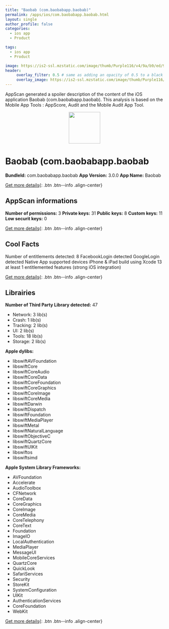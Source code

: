 ```yaml
---
title: "Baobab (com.baobabapp.baobab)"
permalink: /apps/ios/com.baobabapp.baobab.html
layout: single
author_profile: false
categories: 
  - ios app 
  - Product 

tags: 
  - ios app 
  - Product 

image: https://is2-ssl.mzstatic.com/image/thumb/Purple116/v4/9a/b9/ed/9ab9ed24-d148-a584-bac4-6021ca8a502b/AppIcon-0-0-1x_U007emarketing-0-0-0-7-0-0-sRGB-0-0-0-GLES2_U002c0-512MB-85-220-0-0.png/512x512bb.jpg
header: 
     overlay_filter: 0.5 # same as adding an opacity of 0.5 to a black background
     overlay_image: https://is2-ssl.mzstatic.com/image/thumb/Purple116/v4/9a/b9/ed/9ab9ed24-d148-a584-bac4-6021ca8a502b/AppIcon-0-0-1x_U007emarketing-0-0-0-7-0-0-sRGB-0-0-0-GLES2_U002c0-512MB-85-220-0-0.png/512x512bb.jpg
---
```

AppScan generated a spoiler description of the content of the iOS application Baobab (com.baobabapp.baobab). This analysis is based on the Mobile App Tools : AppScore, Audit and the Mobile Audit App Tool.

  
  
<div style="text-align: center;"><img src="https://is2-ssl.mzstatic.com/image/thumb/Purple116/v4/9a/b9/ed/9ab9ed24-d148-a584-bac4-6021ca8a502b/AppIcon-0-0-1x_U007emarketing-0-0-0-7-0-0-sRGB-0-0-0-GLES2_U002c0-512MB-85-220-0-0.png/512x512bb.jpg" width="100" height="100"></div>  
  
# Baobab (com.baobabapp.baobab

**BundleId:** com.baobabapp.baobab
**App Version:** 3.0.0
**App Name:** Baobab


[Get more details](/pricing.html){: .btn .btn--info .align-center}  
  
## AppScan informations 

**Number of permissions:** 3
**Private keys:** 31
**Public keys:** 8
**Custom keys:** 11
**Low securit keys:** 0
  
[Get more details](/pricing.html){: .btn .btn--info .align-center}

## Cool Facts

Number of entitlements detected: 8
FacebookLogin detected
GoogleLogin detected
Native App
supported devices iPhone & iPad
build using Xcode 13
at least 1 entitlemented features (strong iOS integration)
  
[Get more details](/pricing.html){: .btn .btn--info .align-center}

## Librairies 
**Number of Third Party Library detected:** 47
- Network: 3 lib(s)
- Crash: 1 lib(s)
- Tracking: 2 lib(s)
- UI: 2 lib(s)
- Tools: 18 lib(s)
- Storage: 2 lib(s)

**Apple dylibs:**
- libswiftAVFoundation
- libswiftCore
- libswiftCoreAudio
- libswiftCoreData
- libswiftCoreFoundation
- libswiftCoreGraphics
- libswiftCoreImage
- libswiftCoreMedia
- libswiftDarwin
- libswiftDispatch
- libswiftFoundation
- libswiftMediaPlayer
- libswiftMetal
- libswiftNaturalLanguage
- libswiftObjectiveC
- libswiftQuartzCore
- libswiftUIKit
- libswiftos
- libswiftsimd


**Apple System Library Frameworks:**
- AVFoundation
- Accelerate
- AudioToolbox
- CFNetwork
- CoreData
- CoreGraphics
- CoreImage
- CoreMedia
- CoreTelephony
- CoreText
- Foundation
- ImageIO
- LocalAuthentication
- MediaPlayer
- MessageUI
- MobileCoreServices
- QuartzCore
- QuickLook
- SafariServices
- Security
- StoreKit
- SystemConfiguration
- UIKit
- AuthenticationServices
- CoreFoundation
- WebKit


  
[Get more details](/pricing.html){: .btn .btn--info .align-center}

